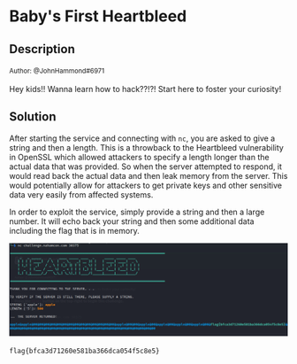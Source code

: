 # Baby's First Heartbleed

## Description

<small>Author: @JohnHammond#6971</small><br><br>Hey kids!! Wanna learn how to hack??!?! Start here to foster your curiosity! <br>


## Solution

After starting the service and connecting with ```nc```, you are asked to give a string and then a length. This is a throwback to the Heartbleed vulnerability in OpenSSL which allowed attackers to specify a length longer than the actual data that was provided. So when the server attempted to respond, it would read back the actual data and then leak memory from the server. This would potentially allow for attackers to get private keys and other sensitive data very easily from affected systems.

In order to exploit the service, simply provide a string and then a large number. It will echo back your string and then some additional data including the flag that is in memory.

![image](images/bleed.png)

```flag{bfca3d71260e581ba366dca054f5c8e5}```


